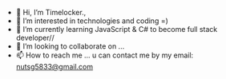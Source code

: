 - 👋 Hi, I’m Timelocker.,
- 👀 I’m interested in technologies and coding =)
- 🌱 I’m currently learning JavaScript & C# to become full stack developer//
- 💞️ I’m looking to collaborate on ...
- 📫 How to reach me ... u can contact me by my email: nutsg5833@gmail.com

<!---
1timelocker/1timelocker is a ✨ special ✨ repository because its `README.md` (this file) appears on your GitHub profile.
You can click the Preview link to take a look at your changes.
--->
